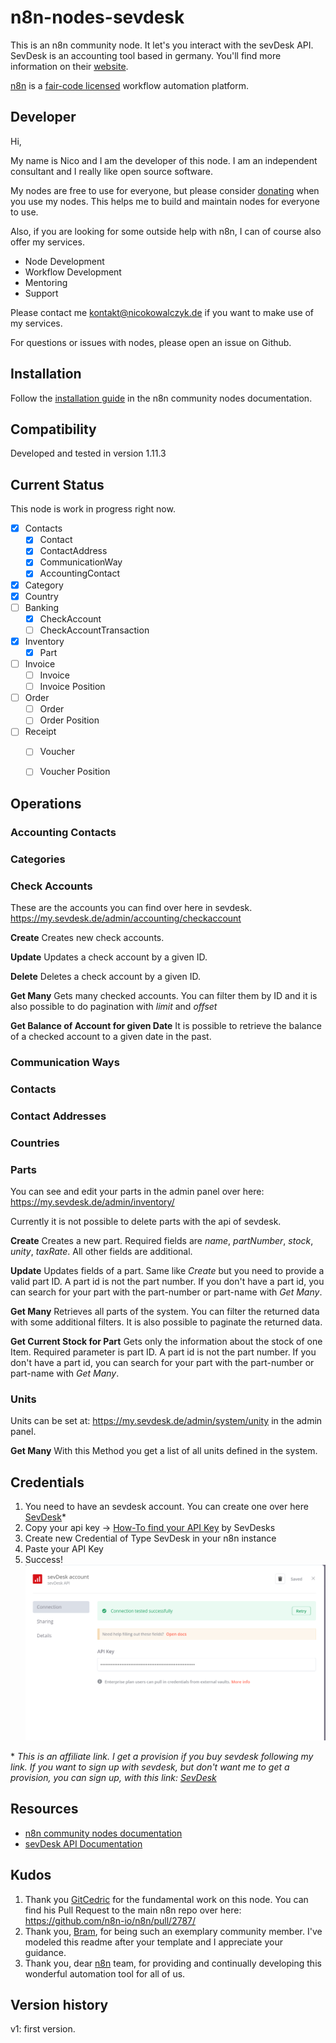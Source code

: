 # n8n-nodes-sevdesk

This is an n8n community node. It let's you interact with the sevDesk API. SevDesk is an accounting tool based in germany. 
You'll find more information on their [website](https://sevdesk.de/).

[n8n](https://n8n.io/) is a [fair-code licensed](https://docs.n8n.io/reference/license/) workflow automation platform.

## Developer

Hi, 

My name is Nico and I am the developer of this node.
I am an independent consultant and I really like open source software.


My nodes are free to use for everyone, but please consider [donating](https://www.buymeacoffee.com/nicokowalc5) when you use my nodes.
This helps me to build and maintain nodes for everyone to use.

Also, if you are looking for some outside help with n8n, I can of course also offer my services.
* Node Development
* Workflow Development
* Mentoring
* Support

Please contact me kontakt@nicokowalczyk.de if you want to make use of my services.

For questions or issues with nodes, please open an issue on Github.

## Installation

Follow the [installation guide](https://docs.n8n.io/integrations/community-nodes/installation/) in the n8n community nodes documentation.

## Compatibility

Developed and tested in version 1.11.3

## Current Status
This node is work in progress right now. 

- [x] Contacts
	- [x] Contact
	- [x] ContactAddress
	- [x] CommunicationWay
	- [x] AccountingContact
- [x] Category
- [x] Country
- [ ] Banking
	- [x] CheckAccount
	- [ ] CheckAccountTransaction
- [x] Inventory
	- [x] Part
- [ ] Invoice
	- [ ] Invoice
	- [ ] Invoice Position
- [ ] Order
	- [ ] Order
	- [ ] Order Position
- [ ] Receipt
	- [ ] Voucher
	- [ ] Voucher Position


## Operations

### Accounting Contacts

### Categories

### Check Accounts
These are the accounts you can find over here in sevdesk. https://my.sevdesk.de/admin/accounting/checkaccount

**Create** Creates new check accounts. 

**Update** Updates a check account by a given ID. 

**Delete** Deletes a check account by a given ID.

**Get Many** Gets many checked accounts. You can filter them by ID and it is also possible to do pagination with *limit* and *offset*

**Get Balance of Account for given Date** It is possible to retrieve the balance of a checked account to a given date in the past. 

### Communication Ways

### Contacts

### Contact Addresses

### Countries


### Parts
You can see and edit your parts in the admin panel over here: https://my.sevdesk.de/admin/inventory/

Currently it is not possible to delete parts with the api of sevdesk.

**Create**
Creates a new part. Required fields are *name*, *partNumber*, *stock*, *unity*, *taxRate*.
All other fields are additional. 

**Update**
Updates fields of a part. Same like *Create* but you need to provide a valid part ID. A part id is not the part number. If you don't have a part id, you can search for your part with the part-number or part-name with *Get Many*.

**Get Many**
Retrieves all parts of the system. You can filter the returned data with some additional filters. It is also possible to paginate the returned data. 


**Get Current Stock for Part**
Gets only the information about the stock of one Item. Required parameter is part ID. A part id is not the part number. If you don't have a part id, you can search for your part with the part-number or part-name with *Get Many*.

### Units
Units can be set at: https://my.sevdesk.de/admin/system/unity in the admin panel.

**Get Many**
With this Method you get a list of all units defined in the system. 

## Credentials

1. You need to have an sevdesk account. You can create one over here [SevDesk](https://nicokowalczyk.de/sevdesk)*
2. Copy your api key -> [How-To find your API Key](https://api.sevdesk.de/#section/Authentication-and-Authorization) by SevDesks
3. Create new Credential of Type SevDesk in your n8n instance
4. Paste your API Key
5. Success!
![Alt text](./images/credentials-success.png)



\* *This is an affiliate link. I get a provision if you buy sevdesk following my link. If you want to sign up with sevdesk, but don't want me to get a provision, you can sign up, with this link: [SevDesk](https://sevdesk.de/)*

## Resources

* [n8n community nodes documentation](https://docs.n8n.io/integrations/community-nodes/)
* [sevDesk API Documentation](https://api.sevdesk.de/)

## Kudos

1. Thank you [GitCedric](https://github.com/gitcedric) for the fundamental work on this node. You can find his Pull Request to the main n8n repo over here: https://github.com/n8n-io/n8n/pull/2787/
2. Thank you, [Bram](https://github.com/bramkn), for being such an exemplary community member. I've modeled this readme after your template and I appreciate your guidance.
3. Thank you, dear [n8n](https://github.com/n8n-io/n8n) team, for providing and continually developing this wonderful automation tool for all of us.   

## Version history

v1: first version.
